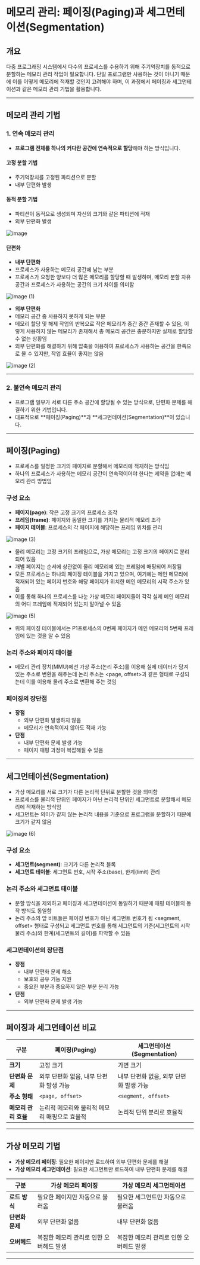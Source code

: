 # 메모리 관리: 페이징(Paging)과 세그먼테이션(Segmentation)

## 개요
다중 프로그래밍 시스템에서 다수의 프로세스를 수용하기 위해 주기억장치를 동적으로 분할하는 메모리 관리 작업이 필요합니다. 
단일 프로그램만 사용하는 것이 아니기 때문에 이를 어떻게 메모리에 적재할 것인지 고려해야 하며, 이 과정에서 페이징과 세그먼테이션과 같은 메모리 관리 기법을 활용합니다.

---

## 메모리 관리 기법

### 1. 연속 메모리 관리
- **프로그램 전체를 하나의 커다란 공간에 연속적으로 할당**해야 하는 방식입니다.
  
#### 고정 분할 기법
- 주기억장치를 고정된 파티션으로 분할
- 내부 단편화 발생

#### 동적 분할 기법
- 파티션이 동적으로 생성되며 자신의 크기와 같은 파티션에 적재
- 외부 단편화 발생

![image](https://github.com/user-attachments/assets/6645bedb-742c-4f36-88ed-cfc39fddd5a0)

#### 단편화
- **내부 단편화**
-  프로세스가 사용하는 메모리 공간에 남는 부분
-  프로세스가 요청한 양보다 더 많은 메모리를 할당할 때 발생하며, 메모리 분할 자유 공간과 프로세스가 사용하는 공간의 크기 차이를 의미함
  
![image (1)](https://github.com/user-attachments/assets/9828d719-e0f8-4581-9814-337f59d4cd4d)

- **외부 단편화**
- 메모리 공간 중 사용하지 못하게 되는 부분
- 메모리 할당 및 해제 작업의 반복으로 작은 메모리가 중간 중간 존재할 수 있음, 이렇게 사용하지 않는 메모리가 존재해서 총 메모리 공간은 충분하지만 실제로 할당할 수 없는 상황임
- 외부 단편화를 해결하기 위해 압축을 이용하여 프로세스가 사용하는 공간을 한쪽으로 몰 수 있지만, 작업 효율이 좋지는 않음

![image (2)](https://github.com/user-attachments/assets/ae63c91e-6bc2-4381-9714-078dbd4e5f74)

---

### 2. 불연속 메모리 관리
- 프로그램 일부가 서로 다른 주소 공간에 할당될 수 있는 방식으로, 단편화 문제를 해결하기 위한 기법입니다.
- 대표적으로 **페이징(Paging)**과 **세그먼테이션(Segmentation)**이 있습니다.

---

## 페이징(Paging)
- 프로세스를 일정한 크기의 페이지로 분할해서 메모리에 적재하는 방식임
- 하나의 프로세스가 사용하는 메모리 공간이 연속적이어야 한다는 제약을 없애는 메모리 관리 방법임

### 구성 요소
- **페이지(page)**: 작은 고정 크기의 프로세스 조각
- **프레임(frame)**: 페이지와 동일한 크기를 가지는 물리적 메모리 조각
- **페이지 테이블**: 프로세스의 각 페이지에 해당하는 프레임 위치를 관리

![image (3)](https://github.com/user-attachments/assets/36e0b5e7-38f1-4179-baee-f8db792eaaf7)

- 물리 메모리는 고정 크기의 프레임으로, 가상 메모리는 고정 크기의 페이지로 분리되어 있음
- 개별 페이지는 순서에 상관없이 물리 메모리에 있는 프레임에 매핑되어 저장됨
- 모든 프로세스는 하나의 페이징 테이블을 가지고 있으며, 여기에는 메인 메모리에 적재되어 있는 페이지 번호와 해당 페이지가 위치한 메인 메모리의 시작 주소가 있음
- 이를 통해 하나의 프로세스를 나눈 가상 메모리 페이지들이 각각 실제 메인 메모리의 어디 프레임에 적재되어 있는지 알아낼 수 있음

![image (5)](https://github.com/user-attachments/assets/faf86a21-6b13-4b68-b7dd-a35ee0c00f63)

- 위의 페이징 테이블에서는 P1프로세스의 0번째 페이지가 메인 메모리의 5번째 프레임에 있는 것을 알 수 있음

### 논리 주소와 페이지 테이블
- 메모리 관리 장치(MMU)에선 가상 주소(논리 주소)를 이용해 실제 데이터가 담겨 있는 주소로 변환을 해주는데
  논리 주소는 <page, offset>과 같은 형태로 구성되는데 이를 이용해 물리 주소로 변환해 주는 것임

### 페이징의 장단점
- **장점**
  - 외부 단편화 발생하지 않음
  - 메모리가 연속적이지 않아도 적재 가능
- **단점**
  - 내부 단편화 문제 발생 가능
  - 페이지 매핑 과정이 복잡해질 수 있음

---

## 세그먼테이션(Segmentation)
- 가상 메모리를 서로 크기가 다른 논리적 단위로 분할한 것을 의미함
- 프로세스를 물리적 단위인 페이지가 아닌 논리적 단위인 세그먼트로 분할해서 메모리에 적재하는 방식임
- 세그먼트는 의미가 같지 않는 논리적 내용을 기준으로 프로그램을 분할하기 때문에 크기가 같지 않음

![image (6)](https://github.com/user-attachments/assets/9acae535-db23-4768-9e53-4b9374b9ca9f)

### 구성 요소
- **세그먼트(segment)**: 크기가 다른 논리적 블록
- **세그먼트 테이블**: 세그먼트 번호, 시작 주소(base), 한계(limit) 관리

### 논리 주소와 세그먼트 테이블
- 분할 방식을 제외하고 페이징과 세그먼테이션이 동일하기 때문에 매핑 테이블의 동작 방식도 동일함
- 논리 주소의 앞 비트들은 페이징 번호가 아닌 세그먼트 번호가 됨 <segment, offset> 형태로 구성되고
  세그먼트 번호를 통해 세그먼트의 기준(세그먼트의 시작 물리 주소)와 한계(세그먼트의 길이)를 파악할 수 있음

### 세그먼테이션의 장단점
- **장점**
  - 내부 단편화 문제 해소
  - 보호와 공유 기능 지원
  - 중요한 부분과 중요하지 않은 부분 분리 가능
- **단점**
  - 외부 단편화 문제 발생 가능

---

## 페이징과 세그먼테이션 비교

| 구분                     | 페이징(Paging)                                    | 세그먼테이션(Segmentation)                       |
|--------------------------|--------------------------------------------------|------------------------------------------------|
| **크기**                | 고정 크기                                         | 가변 크기                                      |
| **단편화 문제**          | 외부 단편화 없음, 내부 단편화 발생 가능           | 내부 단편화 없음, 외부 단편화 발생 가능        |
| **주소 형태**           | `<page, offset>`                                 | `<segment, offset>`                           |
| **메모리 관리 효율**     | 논리적 메모리와 물리적 메모리 매핑으로 효율적      | 논리적 단위 분리로 효율적                      |

---

## 가상 메모리 기법
- **가상 메모리 페이징**: 필요한 페이지만 로드하여 외부 단편화 문제를 해결
- **가상 메모리 세그먼테이션**: 필요한 세그먼트만 로드하여 내부 단편화 문제를 해결

| 구분                     | 가상 메모리 페이징                              | 가상 메모리 세그먼테이션                        |
|--------------------------|----------------------------------------------|----------------------------------------------|
| **로드 방식**            | 필요한 페이지만 자동으로 불러옴                 | 필요한 세그먼트만 자동으로 불러옴              |
| **단편화 문제**          | 외부 단편화 없음                              | 내부 단편화 없음                              |
| **오버헤드**             | 복잡한 메모리 관리로 인한 오버헤드 발생          | 복잡한 메모리 관리로 인한 오버헤드 발생         |

---
